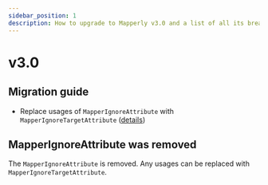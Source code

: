 ```yaml
---
sidebar_position: 1
description: How to upgrade to Mapperly v3.0 and a list of all its breaking changes
---
```


# v3.0

## Migration guide

- Replace usages of `MapperIgnoreAttribute` with `MapperIgnoreTargetAttribute` ([details](#mapperignoreattribute-was-removed))

## MapperIgnoreAttribute was removed

The `MapperIgnoreAttribute` is removed.
Any usages can be replaced with `MapperIgnoreTargetAttribute`.
